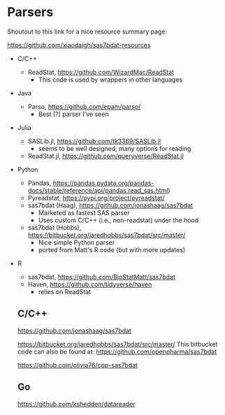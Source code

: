 # Parsers #


Shoutout to this link for a nice resource summary page:

https://github.com/xiaodaigh/sas7bdat-resources

- C/C++
  - ReadStat, https://github.com/WizardMac/ReadStat
    - This code is used by wrappers in other languages
- Java
  - Parso, https://github.com/epam/parso/
    - Best (?) parser I've seen
- Julia
  - SASLib.jl, https://github.com/tk3369/SASLib.jl
    - seems to be well designed, many options for reading
  - ReadStat.jl, https://github.com/queryverse/ReadStat.jl
- Python
  - Pandas, https://pandas.pydata.org/pandas-docs/stable/reference/api/pandas.read_sas.html)
  - Pyreadstat, https://pypi.org/project/pyreadstat/
  - sas7bdat (Haag), https://github.com/jonashaag/sas7bdat
    - Marketed as fastest SAS parser
    - Uses custom C/C++ (i.e., non-readstat) under the hood
  - sas7bdat (Hobbs), https://bitbucket.org/jaredhobbs/sas7bdat/src/master/
    - Nice simple Python parser
    - ported from Matt's R code (but with more updates)
- R
  - sas7bdat, https://github.com/BioStatMatt/sas7bdat
  - Haven, https://github.com/tidyverse/haven
    - relies on ReadStat


  

  C/C++
  -----
  https://github.com/jonashaag/sas7bdat

  https://bitbucket.org/jaredhobbs/sas7bdat/src/master/
  This bitbucket code can also be found at:
  https://github.com/openpharma/sas7bdat

  https://github.com/olivia76/cpp-sas7bdat


  Go
  --
  https://github.com/kshedden/datareader